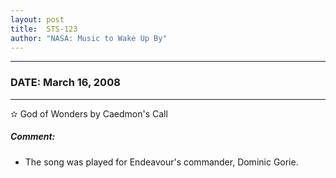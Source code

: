 ```yaml
---
layout: post
title:  STS-123
author: "NASA: Music to Wake Up By"
---
```


----
### DATE: March 16, 2008
----
✫ God of Wonders by Caedmon's Call

##### Comment:
* The song was played for Endeavour's commander, Dominic Gorie.
